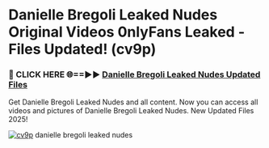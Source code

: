 # Danielle Bregoli Leaked Nudes Original Videos 0nlyFans Leaked - Files Updated! (cv9p)

<h3>🔴 CLICK HERE 🌐==►► <a href="https://tinyurl.com/2jnfzry5" rel="nofollow">Danielle Bregoli Leaked Nudes Updated Files</a></h3>

Get Danielle Bregoli Leaked Nudes and all content. Now you can access all videos and pictures of Danielle Bregoli Leaked Nudes. New Updated Files 2025!

[![cv9p](https://i.imgur.com/GyGTBgg.gif)](https://tinyurl.com/2jnfzry5)
danielle bregoli leaked nudes